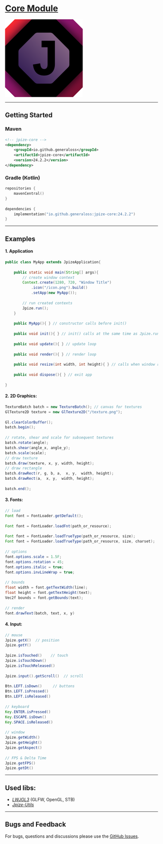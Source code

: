 # [Core Module](https://github.com/generaloss/jpize-core)
![jpize](logo.svg)

---

## Getting Started

### Maven
```xml
<!-- jpize-core -->
<dependency>
    <groupId>io.github.generaloss</groupId>
    <artifactId>jpize-core</artifactId>
    <version>24.2.2</version>
</dependency>
```
### Gradle (Kotlin)
```kotlin
repositories {
    mavenCentral()
}

dependencies {
    implementation("io.github.generaloss:jpize-core:24.2.2")
}
```

---

## Examples
#### 1. Application
``` java
public class MyApp extends JpizeApplication{

    public static void main(String[] args){
        // create window context
        Context.create(1280, 720, "Window Title")
            .icon("/icon.png").build()
            .setApp(new MyApp());
        
        // run created contexts
        Jpize.run();
    }
    
    public MyApp(){ } // constructor calls before init()
    
    public void init(){ } // init() calls at the same time as Jpize.run();
    
    public void update(){ } // update loop
    
    public void render(){ } // render loop
    
    public void resize(int width, int height){ } // calls when window resizes
    
    public void dispose(){ } // exit app
    
}
```

#### 2. 2D Graphics:
``` java
TextureBatch batch = new TextureBatch(); // canvas for textures
GlTexture2D texture = new GlTexture2D("/texture.png");

Gl.clearColorBuffer();
batch.begin();

// rotate, shear and scale for subsequent textures
batch.rotate(angle);
batch.shear(angle_x, angle_y);
batch.scale(scale);
// draw texture
batch.draw(texture, x, y, width, height);
// draw rectangle
batch.drawRect(r, g, b, a,  x, y,  width, height);
batch.drawRect(a,  x, y,  width, height);

batch.end();
```

#### 3. Fonts:
``` java
// load
Font font = FontLoader.getDefault();

Font font = FontLoader.loadFnt(path_or_resource);

Font font = FontLoader.loadTrueType(path_or_resource, size);
Font font = FontLoader.loadTrueType(path_or_resource, size, charset);

// options
font.options.scale = 1.5F;
font.options.rotation = 45;
font.options.italic = true;
font.options.invLineWrap = true;

// bounds
float width = font.getTextWidth(line);
float height = font.getTextHeight(text);
Vec2f bounds = font.getBounds(text);

// render
font.drawText(batch, text, x, y)
```

#### 4. Input:
``` java
// mouse
Jpize.getX()  // position
Jpize.getY()

Jpize.isTouched()    // touch
Jpize.isTouchDown()
Jpize.isTouchReleased()

Jpize.input().getScroll()  // scroll

Btn.LEFT.isDown()     // buttons
Btn.LEFT.isPressed()
Btn.LEFT.isReleased()

// keyboard
Key.ENTER.isPressed()
Key.ESCAPE.isDown()
Key.SPACE.isReleased()

// window
Jpize.getWidth()
Jpize.getHeight()
Jpize.getAspect()

// FPS & Delta Time
Jpize.getFPS()
Jpize.getDt()
```

---

## Used libs:
* *[LWJGL3](https://github.com/LWJGL/lwjgl3)* (GLFW, OpenGL, STB)
* *[Jpize-Utils](https://github.com/generaloss/jpize-utils)*


---

## Bugs and Feedback
For bugs, questions and discussions please use the [GitHub Issues](https://github.com/generaloss/jpize-engine/issues).

